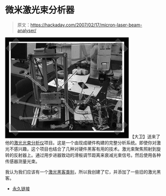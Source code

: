 # 微米激光束分析器

> 原文：<https://hackaday.com/2007/02/17/micron-laser-beam-analyser/>

![](img/06602716d779843edf3ed5e74482e4b1.png)
【大卫】送来了他的[激光光束分析仪](http://www.volunteerlabrat.com/default.html?goto=beamanalyzer.html)项目。这是一个由现成硬件构建的完整分析系统。即使你对激光不感兴趣，这个项目也结合了几种对硬件黑客有用的技术。激光束聚焦照射到旋转的反射器上。通过用步进器致动的滑板调节距离来衰减光束信号。然后使用各种传感器测量光束。

我认为我们应该有一个[激光黑客类别](http://hackaday.com/category/laser-hacks/)，所以我创建了它，并添加了一些旧的激光黑客。

*   [永久链接](http://www.volunteerlabrat.com/default.html?goto=beamanalyzer.html)